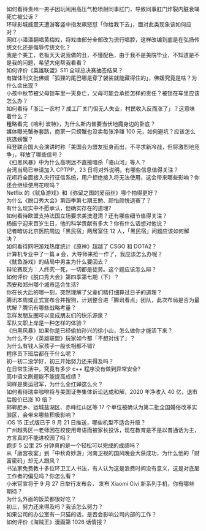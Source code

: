 如何看待贵州一男子因玩闹用高压气枪喷射同事肛门，导致同事肛门炸裂内脏衰竭死亡被公诉？  
环球影城威震天遭游客竖中指发飙怒怼「你给我下去」，面对此类现象该如何应对？  
网红小潘潘翻唱黄梅戏，将戏曲部分全部改为流行唱腔，这样改编到底是在弘扬传统文化还是侮辱传统文化？  
我是个美工，老板天天说我做的丑，不懂配色，由于我不是美院毕业，不知道是不是我的问题，希望大佬帮我看看？  
如何评价《英雄联盟》S11 全球总决赛抽签结果？  
有媒体刊文批佛媛「狐狸的尾巴哪是穿了袈裟就能藏得住的」，佛媛究竟是啥？为什么会出现？  
小孩中秋节被父母锁车里一天身亡，父母可能会承担怎样的责任？被锁在车里应该怎么办？  
如何看待「浙江一农村 7 成工厂关门但无人失业，村民收入反而涨了」？这意味着什么？  
粗略看完《哈利·波特》，为什么斯内普要当伏地魔身边的卧底？  
媒体曝光蟹券套路，商家一只螃蟹也没卖每张净赚 100 元，如何避坑？应该怎么挑选螃蟹？  
拜登联合国大会演讲时称「美国会为盟友挺身而出，不寻求新冷战，但将激烈地竞争」，释放了哪些信号？  
《扫黑风暴》中为什么高明远不直接暗杀「骆山河」等人？  
台湾当局已申请加入 CPTPP，23 日将对外说明，有哪些信息值得关注？  
花呗将全面接入央行征信系统，用户拒绝接入将无法使用，这会带来哪些影响？你还会继续使用花呗吗？  
Netflix 的《鱿鱼游戏》和《弥留之国的爱丽丝》哪个拍得更好？  
为什么《脱口秀大会》第四季第七期王勉、颜怡颜悦退赛了？  
有什么现实中不愿承认，但确实存在的道理?  
如何看待欧盟支持法国立场要求美澳澄清？还有哪些细节值得关注？  
杨振宁迎来百岁生日，他的科学贡献有多大？你有什么话想对他说？  
记者暗访北京医院周边「黑民宿」两居室住 12 人，「黑民宿」问题应该如何解决？  
如何看待网吧游戏热度统计《原神》超越了 CSGO 和 DOTA2？  
计算机专业中了一篇 a 会，大导师来抢一作了，我应该怎么办呢？  
《鱿鱼游戏》的结局中男主为什么要回去？  
辩论赛反方：人终究一死，一切都是徒劳。这个题应该怎么辩？  
如何评价《脱口秀大会》第四季第七期（下）？  
西安和郑州哪个城市适合生活?  
你在长大后的哪一刻，突然理解了父辈们精打细算过日子的道理？  
腾讯本周或正式宣布合并搜狗，计划整合进「腾讯看点」团队，此次布局是否为最优解？腾讯有哪些战略考量？  
怎样发朋友圈可以变成朋友们的快乐源泉？  
军队文职上岸是一种怎样的体验？  
《扫黑风暴》如果你是已经偷拍孙兴的徐小山，怎么做你才能活下来？  
为什么不少《英雄联盟》玩家如今都「不想对线了」？  
为什么有钱人家孩子一般长相都不错?  
程序员下班后都在干什么呢？  
初一初二没学好，初三开始努力还来得及吗？  
在日常生活中，究竟有多少 c++ 程序没有做到异常安全?  
高中语文刷题能不能提高成绩？  
同样是奥运冠军，为什么全红婵这么火？  
如何看待瑞幸咖啡将与美国证券集体诉讼达成和解，2020 年净收入 40 亿，退市后股价已涨 10 倍？  
邯郸肥乡、运城盐湖区、赤峰红山区等 17 个单位被确认为第二批全国婚俗改革实验区，会带来哪些积极影响？  
iOS 15 正式版已于 9 月 21 日推送，哪些机型不适合升级？  
广州越秀区一老师因在校使用粤语而被家长投诉，现在教育是不是以普通话为主，方言真的不能进校园了吗？  
跑步 5 公里 25 分钟真的是一个轻松可以完成的成绩吗？  
从「唐宫夜宴」到「中秋奇妙游」河南卫视的国风晚会大获成功，为什么他的「财富密码」却无人跟风？  
书法家免费教十多位环卫工人书法，有人认为这是浪费时间没有意义，这是对底层工作者的偏见吗？你怎么看？  
小米官宣将于 9 月 27 日举行发布会， 发布 Xiaomi Civi 新系列手机，你有哪些期待？  
为什么外面的饭菜都很好吃？  
初三，努力还来得及吗？我该怎么努力？  
如果公司的办公室有一只猫的话，是否会影响公司内部的工作？  
如何评价《海贼王》漫画第 1026 话情报？  
